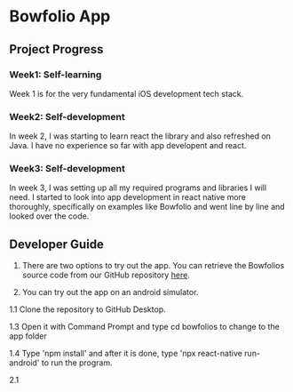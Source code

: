 # Bowfolio App 

## Project Progress

### Week1: Self-learning

Week 1 is for the very fundamental iOS development tech stack.


### Week2: Self-development

In week 2, I was starting to learn react the library and also refreshed on Java. I have no experience so far with app developent and react.

### Week3: Self-development

In week 3, I was setting up all my required programs and libraries I will need. I started to look into app development in react native more thoroughly, specifically on examples like Bowfolio and went line by line and looked over the code.

## Developer Guide

1. There are two options to try out the app. You can retrieve the Bowfolios source code from our GitHub repository <a href="https://github.com/PlayerPlus/Bowfolios">here</a>.

2. You can try out the app on an android simulator.

1.1 Clone the repository to GitHub Desktop.

1.3 Open it with Command Prompt and type cd bowfolios to change to the app folder

1.4 Type 'npm install' and after it is done, type 'npx react-native run-android' to run the program.

2.1 
